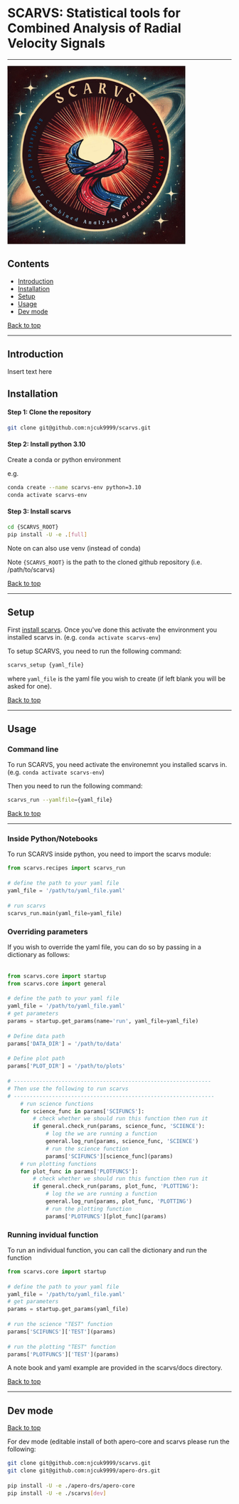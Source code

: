 # SCARVS: Statistical tools for Combined Analysis of Radial Velocity Signals

---

<img src="scarvs/resources/scarvs_logo.png" alt="scarvs logo" width="400"/>

## Contents

- [Introduction](#introduction)
- [Installation](#installation)
- [Setup](#setup)
- [Usage](#usage)
- [Dev mode](#dev-mode)

[Back to top](#contents)

---

## Introduction

Insert text here

## Installation

#### Step 1: Clone the repository

```bash
git clone git@github.com:njcuk9999/scarvs.git
```

#### Step 2: Install python 3.10 

Create a conda or python environment

e.g.

```bash 
conda create --name scarvs-env python=3.10
conda activate scarvs-env
```

#### Step 3: Install scarvs

```bash
cd {SCARVS_ROOT}
pip install -U -e .[full]
```

Note on can also use venv (instead of conda)

Note `{SCARVS_ROOT}` is the path to the cloned github repository (i.e. /path/to/scarvs)

[Back to top](#contents)

---

## Setup

First [install scarvs](#installation).
Once you've done this activate the environment you installed scarvs in.
(e.g. `conda activate scarvs-env`)

To setup SCARVS, you need to run the following command:

```bash
scarvs_setup {yaml_file}
```

where `yaml_file` is the yaml file you wish to create (if left blank you 
will be asked for one).


[Back to top](#contents)

---

## Usage


### Command line

To run SCARVS, you need activate the environemnt you installed scarvs in.
(e.g. `conda activate scarvs-env`)

Then you need to run the following command:

```bash
scarvs_run --yamlfile={yaml_file}
```

[Back to top](#contents)

---

### Inside Python/Notebooks

To run SCARVS inside python, you need to import the scarvs module:

```python
from scarvs.recipes import scarvs_run

# define the path to your yaml file
yaml_file = '/path/to/yaml_file.yaml'

# run scarvs
scarvs_run.main(yaml_file=yaml_file)
```

### Overriding parameters

If you wish to override the yaml file, you can do so by passing in a dictionary
as follows:

```python

from scarvs.core import startup
from scarvs.core import general

# define the path to your yaml file
yaml_file = '/path/to/yaml_file.yaml'
# get parameters
params = startup.get_params(name='run', yaml_file=yaml_file)

# Define data path
params['DATA_DIR'] = '/path/to/data'

# Define plot path
params['PLOT_DIR'] = '/path/to/plots'

# --------------------------------------------------------------
# Then use the following to run scarvs
# ---------------------------------------------------------------
    # run science functions
    for science_func in params['SCIFUNCS']:
        # check whether we should run this function then run it
        if general.check_run(params, science_func, 'SCIENCE'):
            # log the we are running a function
            general.log_run(params, science_func, 'SCIENCE')
            # run the science function
            params['SCIFUNCS'][science_func](params)
    # run plotting functions
    for plot_func in params['PLOTFUNCS']:
        # check whether we should run this function then run it
        if general.check_run(params, plot_func, 'PLOTTING'):
            # log the we are running a function
            general.log_run(params, plot_func, 'PLOTTING')
            # run the plotting function
            params['PLOTFUNCS'][plot_func](params)


```
### Running invidual function


To run an individual function, you can call the dictionary and run the function

```python
from scarvs.core import startup

# define the path to your yaml file
yaml_file = '/path/to/yaml_file.yaml'
# get parameters
params = startup.get_params(yaml_file)

# run the science "TEST" function
params['SCIFUNCS']['TEST'](params)

# run the plotting "TEST" function
params['PLOTFUNCS']['TEST'](params)
```

A note book and yaml example are provided in the scarvs/docs directory.


[Back to top](#contents)

---

## Dev mode
[Back to top](#contents)

For dev mode (editable install of both apero-core and scarvs please run the following:

```bash
git clone git@github.com:njcuk9999/scarvs.git
git clone git@github.com:njcuk9999/apero-drs.git

pip install -U -e ./apero-drs/apero-core
pip install -U -e ./scarvs[dev]
```